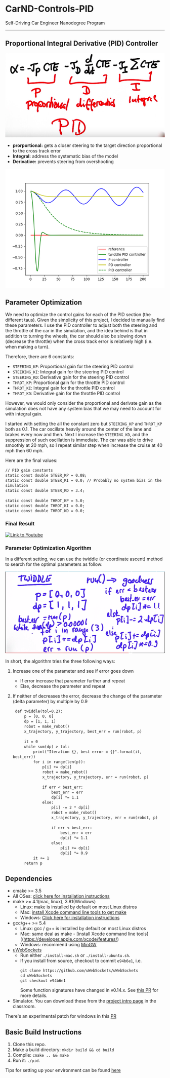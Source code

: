 # CarND-Controls-PID
Self-Driving Car Engineer Nanodegree Program

---

## Proportional Integral Derivative (PID) Controller

![equation](./img/pid_control.png)

* **prorportional:** gets a closer steering to the target direction proportional to the cross track error
* **Integral:** address the systematic bias of the model
* **Derivative:** prevents steering from overshooting

![comparison](./img/comparison.png)

## Parameter Optimization

We need to optimize the control gains for each of the PID section (the different taus). Given the simplicity of this project, I decided to manually find these parameters. I use the PID controller to adjust both the steering and the throttle of the car in the simulation, and the idea behind is that in addition to turning the wheels, the car should also be slowing down (decrease the throttle) when the cross track error is relatively high (i.e. when making a turn).

Therefore, there are 6 constants: 

  * `STEERING_KP`: Proportional gain for the steering PID control
  * `STEERING_KI`: Integral gain for the steering PID control
  * `STEERING_KD`: Derivative gain for the steering PID control
  * `THROT_KP`: Proportional gain for the throttle PID control
  * `THROT_KI`: Integral gain for the throttle PID control
  * `THROT_KD`: Derivative gain for the throttle PID control

However, we would only consider the proportional and derivate gain as the simulation does not have any system bias that we may need to account for with integral gain.

I started with setting the all the constant zero but `STEERING_KP` and `THROT_KP` both as 0.1. The car oscillate heavily around the center of the lane and brakes every now and then. Next I increase the `STEERING_KD`, and the suppression of such oscillation is immediate. The car was able to drive smoothly at 20 mph, so I repeat similar step when increase the cruise at 40 mph then 60 mph.

Here are the final values:

    // PID gain constants
    static const double STEER_KP = 0.08;
    static const double STEER_KI = 0.0; // Probably no system bias in the simulation
    static const double STEER_KD = 3.4;

    static const double THROT_KP = 5.0;
    static const double THROT_KI = 0.0;
    static const double THROT_KD = 0.0;

### Final Result

[![Link to Youtube](https://i.ytimg.com/vi/_bg6SYZ_IXI/hqdefault.jpg?sqp=-oaymwEZCPYBEIoBSFXyq4qpAwsIARUAAIhCGAFwAQ==&rs=AOn4CLAKC-GxNi8ati8i6PF6Fs466LrUmQ)](https://youtu.be/_bg6SYZ_IXI)

### Parameter Optimization Algorithm

In a different setting, we can use the twiddle (or coordinate ascent) method to search for the optimal parameters as follow:

![twiddle](./img/twiddle.png)

In short, the algorithm tries the three following ways:

1. Increase one of the parameter and see if error goes down
    * If error increase that parameter further and repeat
    * Else, decrease the parameter and repeat
2. If neither of decreases the error, decrease the change of the parameter (delta parameter) by multiple by 0.9
    

        def twiddle(tol=0.2): 
            p = [0, 0, 0]
            dp = [1, 1, 1]
            robot = make_robot()
            x_trajectory, y_trajectory, best_err = run(robot, p)

            it = 0
            while sum(dp) > tol:
                print("Iteration {}, best error = {}".format(it, best_err))
                for i in range(len(p)):
                    p[i] += dp[i]
                    robot = make_robot()
                    x_trajectory, y_trajectory, err = run(robot, p)

                    if err < best_err:
                        best_err = err
                        dp[i] *= 1.1
                    else:
                        p[i] -= 2 * dp[i]
                        robot = make_robot()
                        x_trajectory, y_trajectory, err = run(robot, p)

                        if err < best_err:
                            best_err = err
                            dp[i] *= 1.1
                        else:
                            p[i] += dp[i]
                            dp[i] *= 0.9
                it += 1
            return p

## Dependencies

* cmake >= 3.5
 * All OSes: [click here for installation instructions](https://cmake.org/install/)
* make >= 4.1(mac, linux), 3.81(Windows)
  * Linux: make is installed by default on most Linux distros
  * Mac: [install Xcode command line tools to get make](https://developer.apple.com/xcode/features/)
  * Windows: [Click here for installation instructions](http://gnuwin32.sourceforge.net/packages/make.htm)
* gcc/g++ >= 5.4
  * Linux: gcc / g++ is installed by default on most Linux distros
  * Mac: same deal as make - [install Xcode command line tools]((https://developer.apple.com/xcode/features/)
  * Windows: recommend using [MinGW](http://www.mingw.org/)
* [uWebSockets](https://github.com/uWebSockets/uWebSockets)
  * Run either `./install-mac.sh` or `./install-ubuntu.sh`.
  * If you install from source, checkout to commit `e94b6e1`, i.e.
    ```
    git clone https://github.com/uWebSockets/uWebSockets 
    cd uWebSockets
    git checkout e94b6e1
    ```
    Some function signatures have changed in v0.14.x. See [this PR](https://github.com/udacity/CarND-MPC-Project/pull/3) for more details.
* Simulator. You can download these from the [project intro page](https://github.com/udacity/self-driving-car-sim/releases) in the classroom.

There's an experimental patch for windows in this [PR](https://github.com/udacity/CarND-PID-Control-Project/pull/3)

## Basic Build Instructions

1. Clone this repo.
2. Make a build directory: `mkdir build && cd build`
3. Compile: `cmake .. && make`
4. Run it: `./pid`. 

Tips for setting up your environment can be found [here](https://classroom.udacity.com/nanodegrees/nd013/parts/40f38239-66b6-46ec-ae68-03afd8a601c8/modules/0949fca6-b379-42af-a919-ee50aa304e6a/lessons/f758c44c-5e40-4e01-93b5-1a82aa4e044f/concepts/23d376c7-0195-4276-bdf0-e02f1f3c665d)



